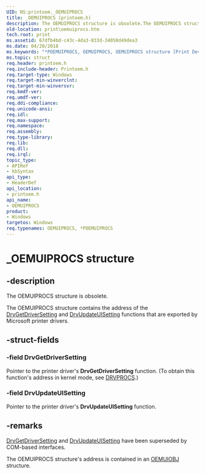 ```yaml
---
UID: NS:printoem._OEMUIPROCS
title: _OEMUIPROCS (printoem.h)
description: The OEMUIPROCS structure is obsolete.The OEMUIPROCS structure contains the address of the DrvGetDriverSetting and DrvUpdateUISetting functions that are exported by Microsoft printer drivers.
old-location: print\oemuiprocs.htm
tech.root: print
ms.assetid: 67dfb4bd-c43c-4da3-833d-34050d49dea3
ms.date: 04/20/2018
ms.keywords: "*POEMUIPROCS, OEMUIPROCS, OEMUIPROCS structure [Print Devices], POEMUIPROCS, POEMUIPROCS structure pointer [Print Devices], _OEMUIPROCS, print.oemuiprocs, print_unidrv-pscript_ui_2252155b-8f63-4c0f-886b-c66b26ccdd5f.xml, printoem/OEMUIPROCS, printoem/POEMUIPROCS"
ms.topic: struct
req.header: printoem.h
req.include-header: Printoem.h
req.target-type: Windows
req.target-min-winverclnt: 
req.target-min-winversvr: 
req.kmdf-ver: 
req.umdf-ver: 
req.ddi-compliance: 
req.unicode-ansi: 
req.idl: 
req.max-support: 
req.namespace: 
req.assembly: 
req.type-library: 
req.lib: 
req.dll: 
req.irql: 
topic_type:
- APIRef
- kbSyntax
api_type:
- HeaderDef
api_location:
- printoem.h
api_name:
- OEMUIPROCS
product:
- Windows
targetos: Windows
req.typenames: OEMUIPROCS, *POEMUIPROCS
---
```


# _OEMUIPROCS structure


## -description


The OEMUIPROCS structure is obsolete.

The OEMUIPROCS structure contains the address of the <a href="https://msdn.microsoft.com/library/windows/hardware/ff548556">DrvGetDriverSetting</a> and <a href="https://msdn.microsoft.com/library/windows/hardware/ff548641">DrvUpdateUISetting</a> functions that are exported by Microsoft printer drivers.


## -struct-fields




### -field DrvGetDriverSetting

Pointer to the printer driver's <b>DrvGetDriverSetting</b> function. (To obtain this function's address in kernel mode, see <a href="https://msdn.microsoft.com/library/windows/hardware/ff548571">DRVPROCS</a>.)


### -field DrvUpdateUISetting

Pointer to the printer driver's <b>DrvUpdateUISetting</b> function.


## -remarks




<a href="https://msdn.microsoft.com/library/windows/hardware/ff548556">DrvGetDriverSetting</a> and <a href="https://msdn.microsoft.com/library/windows/hardware/ff548641">DrvUpdateUISetting</a> have been superseded by COM-based interfaces. 

The OEMUIPROCS structure's address is contained in an <a href="https://msdn.microsoft.com/library/windows/hardware/ff559571">OEMUIOBJ</a> structure.



